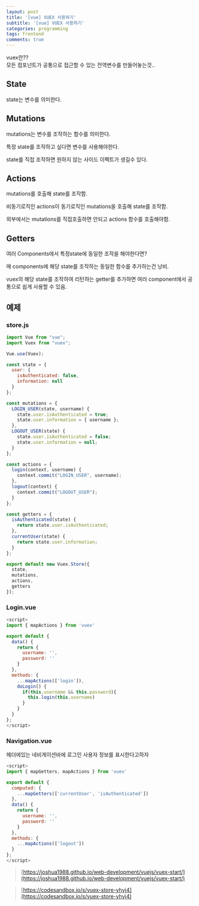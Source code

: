 ```yaml
---
layout: post
title: '[vue] VUEX 사용하기'
subtitle: '[vue] VUEX 사용하기'
categories: programming
tags: frontend
comments: true
---
```



vuex란??  
모든 컴포넌트가 공통으로 접근할 수 있는 전역변수를 만들어놓는것.. 

## State

state는 변수를 의미한다.

## Mutations

mutations는 변수를 조작하는 함수를 의미한다.

특정 state를 조작하고 싶다면 변수를 사용해야한다.

state를 직접 조작하면 원하지 않는 사이드 이펙트가 생길수 있다.

## Actions

mutations를 호출해 state를 조작함. 

비동기로직인 actions이 동기로직인 mutations을 호출해 state를 조작함. 

외부에서는 mutations를 직접호출하면 안되고 actions 함수를 호출해야함. 

## Getters

여러 Components에서 특정state에 동일한 조작을 해야한다면? 

매 components에 해당 state를 조작하는 동일한 함수를 추가하는건  낭비.

vuex의 해당 state를 조작하여 리턴하는 getter를 추가하면 여러 component에서 공통으로 쉽게 사용할 수 있음. 

## 예제 

### store.js
```javascript
import Vue from "vue";
import Vuex from "vuex";

Vue.use(Vuex);

const state = {
  user: {
    isAuthenticated: false,
    information: null
  }
};

const mutations = {
  LOGIN_USER(state, username) {
    state.user.isAuthenticated = true;
    state.user.information = { username };
  },
  LOGOUT_USER(state) {
    state.user.isAuthenticated = false;
    state.user.information = null;
  }
};

const actions = {
  login(context, username) {
    context.commit("LOGIN_USER", username);
  },
  logout(context) {
    context.commit("LOGOUT_USER");
  }
};

const getters = {
  isAuthenticated(state) {
    return state.user.isAuthenticated;
  },
  currentUser(state) {
    return state.user.information;
  }
};

export default new Vuex.Store({
  state,
  mutations,
  actions,
  getters
});

```

### Login.vue
```javascript
<script>
import { mapActions } from 'vuex'

export default {
  data() {
    return {
      username: '',
      password: ''
    }
  },
  methods: {
    ...mapActions(['login']),
    doLogin() {
      if(this.username && this.password){
        this.login(this.username)
      }
    }
  }
};
</script>
```

### Navigation.vue
헤더에있는 네비게이션바에 로그인 사용자 정보를 표시한다고하자
```javascript
<script>
import { mapGetters, mapActions } from 'vuex'

export default {
  computed: {
    ...mapGetters(['currentUser', 'isAuthenticated'])
  },
  data() {
    return {
      username: '',
      password: ''
    }
  },
  methods: {
    ...mapActions(['logout'])
  }
};
</script>
```

> [https://joshua1988.github.io/web-development/vuejs/vuex-start/](https://joshua1988.github.io/web-development/vuejs/vuex-start/)

> [https://codesandbox.io/s/vuex-store-yhyj4](https://codesandbox.io/s/vuex-store-yhyj4)